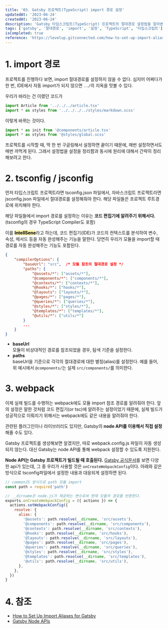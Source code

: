 ```yaml
---
title: '03. Gatsby 프로젝트(TypeScript) import 경로 설정'
updatedAt: '2023-06-24'
createdAt: '2023-06-24'
description: 'Gatsby 타입스크립트(TypeScript) 프로젝트의 절대경로 설정법을 알아본다'
tags: ['gatsby', '절대경로', 'import', '설정', 'TypeScript', '타입스크립트']
isCompleted: true
reference: 'https://levelup.gitconnected.com/how-to-set-up-import-aliases-for-gatsby-32398ae67e7f'
---
```


# 1. import 경로

프로젝트를 진행하다 보면, import 절대경로를 설정하지 않을 수 없다.
심지어 어쩌다가 한 번, IDE에서 자동 import가 되지 않으면 `../`의 지옥을 맛볼 수 있다.

우리가 바라는 건 이랬던 코드가

```js
import Article from '../../../article.tsx'
import * as styles from '../../../../styles/markdown.scss'
```

이렇게 바뀌는 것이다.

```js
import * as init from '@components/article.tsx'
import * as styles from '@styles/global.scss'
```

프로젝트를 시작할 때, 딱 한 번 구글링해서 설정하면 끝이기 때문에, 매번 설정하면서도 매번 까먹게 된다. 그래서 설정법을 설정을 정리함과 동시에 원리에 대해서 간략히 정리해보려고 한다.

# 2. tsconfig / jsconfig

먼저 타입스크립트 프로젝트라면 tsconfig.json 파일에서, 자바스크립트 프로젝트라면 jsconfig.json 파일에서 절대경로를 설정해줘야 한다. 해당 파일들은 프로젝트 루트경로에 위치해야 한다.

해당 파일들에서 import 경로를 설정하는 이유는 **코드 편집기에 알려주기 위해서다.**(tsconfig의 경우 TypeScript Compiler도 포함)

이를 <mark style='background-color: #fff5b1'>**IntellSene**</mark>라고 하는데, 코드 편집기(IDE)가 코드의 컨텍스트를 분석하여 변수, 속성, 메서드 등을 자동 완성해주는 기능을 말한다. 당연히 우리가 모듈을 import할 때 경로를 자동 완성해주는 기능도 포함된다.

```json
{
    "compilerOptions": {
        "baseUrl": "src",  /* 모듈 참조의 절대경로 설정 */
        "paths": {
            "@assets/*": ["assets/*"],
            "@components/*": ["components/*"],
            "@contexts/*": ["contexts/*"],
            "@hooks/*": ["hooks/*"],
            "@layouts": ["layouts/*"],
            "@pages/*": ["pages/*"],
            "@queries/*": ["queries/*"],
            "@styles/*": ["styles/*"],
            "@templates/*": ["templates/*"],
            "@utils/*": ["utils/*"]
        }
        ...
    }
}
```

- **baseUrl**  
  모듈이 비상대적인 경로를 참조되었을 경우, 탐색 기준을 설정한다.
- **paths**  
  baseUrl을 기준으로 각각의 절대경로에 대한 별칭(alias)를 설정한다.
  예를 들어, 위 예시에서 `@components/`는 실제 `src/components/`를 의미한다.

# 3. webpack

이제 실제 빌드를 수행하는 webpack에도 모듈 import 참조 경로를 알려줘야 한다. 앞의 설정은 말한 것처럼 코드 편집기(or tsc)에 알려주는 설정이었기 때문에, 실제 빌드가 성공적으로 이뤄지기 위해서는 webpack에도 같은 내용을 알려줘야 한다.

관련된 플러그인이나 라이브러리도 있지만, Gatsby의 **node API를 이용해서 직접 설정**해줄 수도 있다.

Gatsby 프로젝트를 생성해보면 알겠지만, 따로 webpack.config.js 파일이 자동 생성되지 않는다. 대신 Gatsby는 node API를 통해 webpack 설정할 수 있도록 지원한다.

**Node API는 Gatsby 프로젝트가 빌드될 때 호출된다.** [Gatsby 공식문서](https://www.gatsbyjs.com/docs/reference/config-files/gatsby-node/#onCreateWebpackConfig)를 보면 다양한 api가 있는데, 그 중 우리가 사용할 것은 `onCreateWebpackConfig`이다. 아래와 같은 방식으로 tsconfig파일에서 설정한 내용과 대응되게 설정하면 된다.

```js
// commonJS 방식으로 path 모듈 import
const path = require('path')

// __dirname은 node.js가 제공하는 변수로써 현재 모듈의 경로를 반환한다.
exports.onCreateWebpackConfig = ({ actions }) => {
  actions.setWebpackConfig({
    resolve: {
      alias: {
        '@assets': path.resolve(__dirname, 'src/assets'),
        '@components': path.resolve(__dirname, 'src/components'),
        '@contexts': path.resolve(__dirname, 'src/contexts'),
        '@hooks': path.resolve(__dirname, 'src/hooks'),
        '@layouts': path.resolve(__dirname, 'src/layouts'),
        '@pages': path.resolve(__dirname, 'src/pages'),
        '@queries': path.resolve(__dirname, 'src/queries'),
        '@styles': path.resolve(__dirname, 'src/styles'),
        '@templates': path.resolve(__dirname, 'src/templates'),
        '@utils': path.resolve(__dirname, 'src/utils'),
      },
    },
  })
}
```

# 4. 참조

- [How to Set Up Import Aliases for Gatsby](https://levelup.gitconnected.com/how-to-set-up-import-aliases-for-gatsby-32398ae67e7f)
- [Gatsby Node APIs](https://www.gatsbyjs.com/docs/reference/config-files/gatsby-node/#onCreateWebpackConfig)
